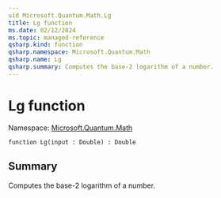 ```yaml
---
uid Microsoft.Quantum.Math.Lg
title: Lg function
ms.date: 02/12/2024
ms.topic: managed-reference
qsharp.kind: function
qsharp.namespace: Microsoft.Quantum.Math
qsharp.name: Lg
qsharp.summary: Computes the base-2 logarithm of a number.
---
```


# Lg function

Namespace: [Microsoft.Quantum.Math](xref:Microsoft.Quantum.Math)

```qsharp
function Lg(input : Double) : Double
```

## Summary
Computes the base-2 logarithm of a number.
